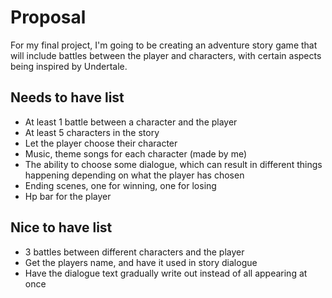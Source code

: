 # Proposal

For my final project, I'm going to be creating an adventure story game that will include battles between the player and characters, with certain aspects
being inspired by Undertale.


## Needs to have list

- At least 1 battle between a character and the player
- At least 5 characters in the story
- Let the player choose their character
- Music, theme songs for each character (made by me)
- The ability to choose some dialogue, which can result in different things happening depending on what the player has chosen
- Ending scenes, one for winning, one for losing
- Hp bar for the player



## Nice to have list

- 3 battles between different characters and the player
- Get the players name, and have it used in story dialogue
- Have the dialogue text gradually write out instead of all appearing at once
